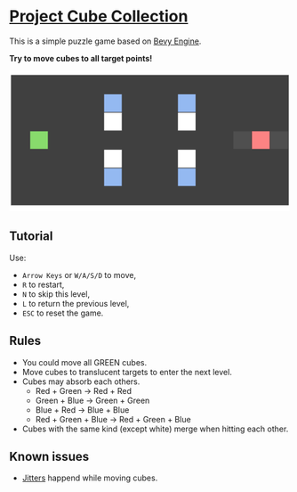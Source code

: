 # [Project Cube Collection](https://wiryls.github.io/cube-collection/)

This is a simple puzzle game based on [Bevy Engine](https://github.com/bevyengine/bevy).

**Try to move cubes to all target points!**

![level-preview](./docs/images/level-preview.gif)

## Tutorial

Use:

- `Arrow Keys` or `W/A/S/D` to move,
- `R` to restart,
- `N` to skip this level,
- `L` to return the previous level,
- `ESC` to reset the game.

## Rules

- You could move all GREEN cubes.
- Move cubes to translucent targets to enter the next level.
- Cubes may absorb each others.
   - Red + Green -> Red + Red
   - Green + Blue -> Green + Green
   - Blue + Red -> Blue + Blue
   - Red + Green + Blue -> Red + Green + Blue
- Cubes with the same kind (except white) merge when hitting each other.

## Known issues

- [Jitters](https://github.com/bevyengine/bevy/issues/4669) happend while moving cubes.
